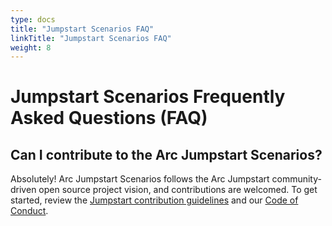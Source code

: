 ```yaml
---
type: docs
title: "Jumpstart Scenarios FAQ"
linkTitle: "Jumpstart Scenarios FAQ"
weight: 8
---
```


# Jumpstart Scenarios Frequently Asked Questions (FAQ)

## Can I contribute to the Arc Jumpstart Scenarios?

Absolutely! Arc Jumpstart Scenarios follows the Arc Jumpstart community-driven open source project vision, and contributions are welcomed. To get started, review the [Jumpstart contribution guidelines](../contribution_guidelines/) and our [Code of Conduct](https://aka.ms/JumpstartCOC).